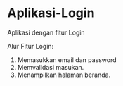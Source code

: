# Aplikasi-Login
Aplikasi dengan fitur Login

Alur Fitur Login:
1. Memasukkan email dan password
2. Memvalidasi masukan.
3. Menampilkan halaman beranda.
